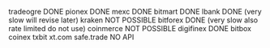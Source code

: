 tradeogre DONE
pionex DONE
mexc DONE 
bitmart DONE
lbank DONE (very slow will revise later)
kraken NOT POSSIBLE
bitforex DONE (very slow also rate limited do not use)
coinmerce NOT POSSIBLE
digifinex DONE
bitbox
coinex
txbit
xt.com
safe.trade  NO API